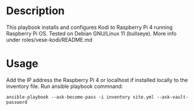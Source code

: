 # Description
This playbook installs and configures Kodi to Raspberry Pi 4 running Raspberry Pi OS. Tested on Debian GNU/Linux 11 (bullseye). More info under roles/vese-kodi/README.md
# Usage
Add the IP address the Raspberry Pi 4 or localhost if installed locally to the inventory file. Run ansible playbook commnand:

``` 
ansible-playbook --ask-become-pass -i inventory site.yml --ask-vault-password
```
